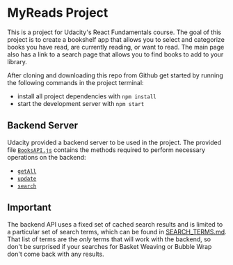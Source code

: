 # MyReads Project

This is a project for Udacity's React Fundamentals course. The goal of this project is to create a bookshelf app that allows you to select and categorize books you have read, are currently reading, or want to read. The main page also has a link to a search page that allows you to find books to add to your library.

After cloning and downloading this repo from Github get started by running the following commands in the project terminal:

- install all project dependencies with `npm install`
- start the development server with `npm start`

## Backend Server

Udacity provided a backend server to be used in the project. The provided file [`BooksAPI.js`](src/BooksAPI.js) contains the methods required to perform necessary operations on the backend:

- [`getAll`](#getall)
- [`update`](#update)
- [`search`](#search)

## Important

The backend API uses a fixed set of cached search results and is limited to a particular set of search terms, which can be found in [SEARCH_TERMS.md](SEARCH_TERMS.md). That list of terms are the _only_ terms that will work with the backend, so don't be surprised if your searches for Basket Weaving or Bubble Wrap don't come back with any results.
